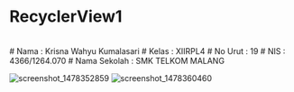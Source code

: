 # RecyclerView1
<br>
# Nama : Krisna Wahyu Kumalasari 
# Kelas : XIIRPL4 
# No Urut : 19 
# NIS : 4366/1264.070 
# Nama Sekolah : SMK TELKOM MALANG

![screenshot_1478352859](https://cloud.githubusercontent.com/assets/15698947/20031452/5d53f3ca-a3aa-11e6-888b-a8032c899307.png)
![screenshot_1478360460](https://cloud.githubusercontent.com/assets/15698947/20031453/5d5457a2-a3aa-11e6-9d2e-523bfa9fb78b.png)
